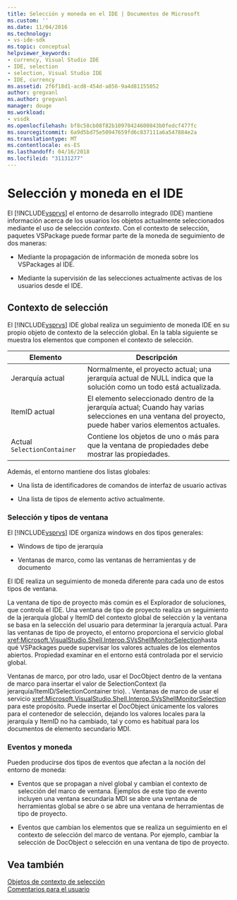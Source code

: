 ```yaml
---
title: Selección y moneda en el IDE | Documentos de Microsoft
ms.custom: ''
ms.date: 11/04/2016
ms.technology:
- vs-ide-sdk
ms.topic: conceptual
helpviewer_keywords:
- currency, Visual Studio IDE
- IDE, selection
- selection, Visual Studio IDE
- IDE, currency
ms.assetid: 2f6f18d1-acd8-454d-a856-9a4d81155052
author: gregvanl
ms.author: gregvanl
manager: douge
ms.workload:
- vssdk
ms.openlocfilehash: bf8c58cb08f82b10970424600843b0fedcf477fc
ms.sourcegitcommit: 6a9d5bd75e50947659fd6c837111a6a547884e2a
ms.translationtype: MT
ms.contentlocale: es-ES
ms.lasthandoff: 04/16/2018
ms.locfileid: "31131277"
---
```

# <a name="selection-and-currency-in-the-ide"></a>Selección y moneda en el IDE
El [!INCLUDE[vsprvs](../../code-quality/includes/vsprvs_md.md)] el entorno de desarrollo integrado (IDE) mantiene información acerca de los usuarios los objetos actualmente seleccionados mediante el uso de selección *contexto*. Con el contexto de selección, paquetes VSPackage puede formar parte de la moneda de seguimiento de dos maneras:  
  
-   Mediante la propagación de información de moneda sobre los VSPackages al IDE.  
  
-   Mediante la supervisión de las selecciones actualmente activas de los usuarios desde el IDE.  
  
## <a name="selection-context"></a>Contexto de selección  
 El [!INCLUDE[vsprvs](../../code-quality/includes/vsprvs_md.md)] IDE global realiza un seguimiento de moneda IDE en su propio objeto de contexto de la selección global. En la tabla siguiente se muestra los elementos que componen el contexto de selección.  
  
|Elemento|Descripción|  
|-------------|-----------------|  
|Jerarquía actual|Normalmente, el proyecto actual; una jerarquía actual de NULL indica que la solución como un todo está actualizada.|  
|ItemID actual|El elemento seleccionado dentro de la jerarquía actual; Cuando hay varias selecciones en una ventana del proyecto, puede haber varios elementos actuales.|  
|Actual `SelectionContainer`|Contiene los objetos de uno o más para que la ventana de propiedades debe mostrar las propiedades.|  
  
 Además, el entorno mantiene dos listas globales:  
  
-   Una lista de identificadores de comandos de interfaz de usuario activas  
  
-   Una lista de tipos de elemento activo actualmente.  
  
### <a name="window-types-and-selection"></a>Selección y tipos de ventana  
 El [!INCLUDE[vsprvs](../../code-quality/includes/vsprvs_md.md)] IDE organiza windows en dos tipos generales:  
  
-   Windows de tipo de jerarquía  
  
-   Ventanas de marco, como las ventanas de herramientas y de documento  
  
 El IDE realiza un seguimiento de moneda diferente para cada uno de estos tipos de ventana.  
  
 La ventana de tipo de proyecto más común es el Explorador de soluciones, que controla el IDE. Una ventana de tipo de proyecto realiza un seguimiento de la jerarquía global y ItemID del contexto global de selección y la ventana se basa en la selección del usuario para determinar la jerarquía actual. Para las ventanas de tipo de proyecto, el entorno proporciona el servicio global <xref:Microsoft.VisualStudio.Shell.Interop.SVsShellMonitorSelection>hasta qué VSPackages puede supervisar los valores actuales de los elementos abiertos. Propiedad examinar en el entorno está controlada por el servicio global.  
  
 Ventanas de marco, por otro lado, usar el DocObject dentro de la ventana de marco para insertar el valor de SelectionContext (la jerarquía/ItemID/SelectionContainer trio). . Ventanas de marco de usar el servicio <xref:Microsoft.VisualStudio.Shell.Interop.SVsShellMonitorSelection> para este propósito. Puede insertar el DocObject únicamente los valores para el contenedor de selección, dejando los valores locales para la jerarquía y ItemID no ha cambiado, tal y como es habitual para los documentos de elemento secundario MDI.  
  
### <a name="events-and-currency"></a>Eventos y moneda  
 Pueden producirse dos tipos de eventos que afectan a la noción del entorno de moneda:  
  
-   Eventos que se propagan a nivel global y cambian el contexto de selección del marco de ventana. Ejemplos de este tipo de evento incluyen una ventana secundaria MDI se abre una ventana de herramientas global se abre o se abre una ventana de herramientas de tipo de proyecto.  
  
-   Eventos que cambian los elementos que se realiza un seguimiento en el contexto de selección del marco de ventana. Por ejemplo, cambiar la selección de DocObject o selección en una ventana de tipo de proyecto.  
  
## <a name="see-also"></a>Vea también  
 [Objetos de contexto de selección](../../extensibility/internals/selection-context-objects.md)   
 [Comentarios para el usuario](../../extensibility/internals/feedback-to-the-user.md)